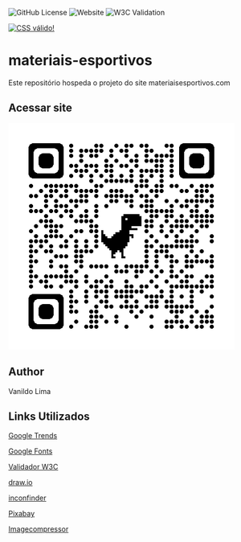 ![GitHub License](https://img.shields.io/github/license/nildinho/materiais-esportivos)
![Website](https://img.shields.io/website?url=https%3A%2F%2Fnildinho.github.io%2Fmateriais-esportivos%2F)
![W3C Validation](https://img.shields.io/w3c-validation/html?targetUrl=https%3A%2F%2Fnildinho.github.io%2Fmateriais-esportivos%2F)

<p>
    <a href="http://jigsaw.w3.org/css-validator/check/referer">
        <img style="border:0;width:88px;height:31px"
            src="http://jigsaw.w3.org/css-validator/images/vcss"
            alt="CSS válido!" />
    </a>
</p>
         



# materiais-esportivos
Este repositório hospeda o projeto do site materiaisesportivos.com
## Acessar site
![Qrcode](https://github.com/nildinho/materiais-esportivos/blob/main/doc/qrcode_nildinho.github.io.png)
## Author 
Vanildo Lima
## Links Utilizados 
[Google Trends](https://trends.google.com.br/trends/)

[Google Fonts](https://fonts.google.com/)

[Validador W3C](https://validator.w3.org/)

[draw.io](https://app.diagrams.net/)

[inconfinder](https://www.iconfinder.com/)

[Pixabay](https://pixabay.com/pt/)

[Imagecompressor](https://imagecompressor.com/pt/)
